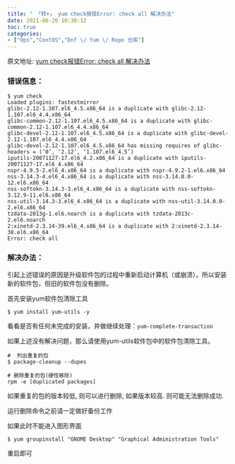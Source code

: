 ```yaml
---
title: " 「转+」 yum check报错Error: check all 解决办法"
date: 2021-06-26 10:30:12
toc: true
categories:
- ["Ops","CentOS","Dnf \/ Yum \/ Repo 仓库"]
---
```


原文地址: [yum check报错Error: check all 解决办法](https://www.91linux.org/592.html)





### 错误信息：

```
$ yum check
Loaded plugins: fastestmirror
glibc-2.12-1.107.el6_4.5.x86_64 is a duplicate with glibc-2.12-1.107.el6_4.4.x86_64
glibc-common-2.12-1.107.el6_4.5.x86_64 is a duplicate with glibc-common-2.12-1.107.el6_4.4.x86_64
glibc-devel-2.12-1.107.el6_4.5.x86_64 is a duplicate with glibc-devel-2.12-1.107.el6_4.4.x86_64
glibc-devel-2.12-1.107.el6_4.5.x86_64 has missing requires of glibc-headers = (‘0’, ‘2.12’, ‘1.107.el6_4.5’)
iputils-20071127-17.el6_4.2.x86_64 is a duplicate with iputils-20071127-17.el6_4.x86_64
nspr-4.9.5-2.el6_4.x86_64 is a duplicate with nspr-4.9.2-1.el6.x86_64
nss-3.14.3-4.el6_4.x86_64 is a duplicate with nss-3.14.0.0-12.el6.x86_64
nss-softokn-3.14.3-3.el6_4.x86_64 is a duplicate with nss-softokn-3.12.9-11.el6.x86_64
nss-util-3.14.3-3.el6_4.x86_64 is a duplicate with nss-util-3.14.0.0-2.el6.x86_64
tzdata-2013g-1.el6.noarch is a duplicate with tzdata-2013c-2.el6.noarch
2:xinetd-2.3.14-39.el6_4.x86_64 is a duplicate with 2:xinetd-2.3.14-38.el6.x86_64
Error: check all
```


### 解决办法：

引起上述错误的原因是升级软件包的过程中重新启动计算机（或崩溃）。所以安装新的软件包，但旧的软件包没有删除。

首先安装yum软件包清除工具

```
$ yum install yum-utils -y
```

看看是否有任何未完成的安装，并做继续处理：`yum-complete-transaction`

如果上述没有解决问题，那么请使用yum-utils软件包中的软件包清除工具。

```
#  列出重复的包
$ package-cleanup --dupes
```

```
# 删除重复的包(硬性移除)
rpm -e [duplicated packages]
```

如果重复的包的版本较低, 则可以进行删除, 如果版本较高. 则可能无法删除成功.

运行删除命令之前请一定做好备份工作

如果此时不能进入图形界面

```
$ yum groupinstall "GNOME Desktop" "Graphical Administration Tools"
```

重启即可


